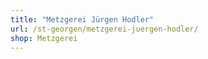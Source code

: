 ```yaml
---
title: "Metzgerei Jürgen Hodler"
url: /st-georgen/metzgerei-juergen-hodler/
shop: Metzgerei
---
```

